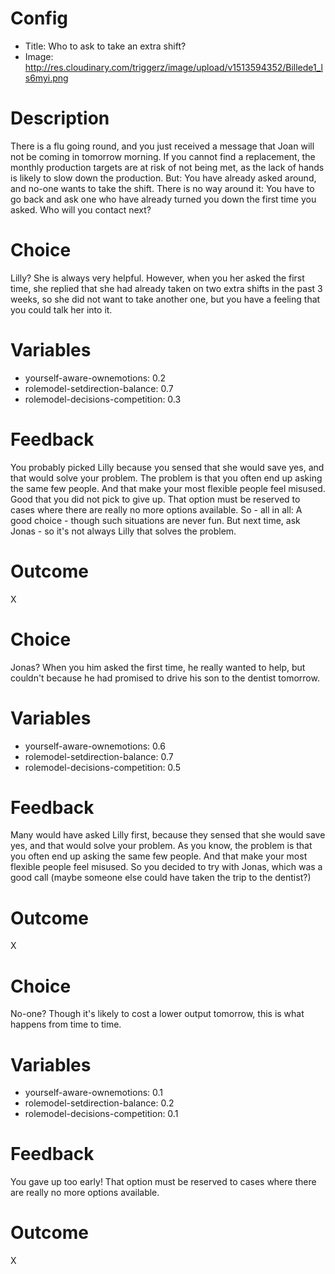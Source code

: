 # Config
 - Title: Who to ask to take an extra shift?
 - Image: http://res.cloudinary.com/triggerz/image/upload/v1513594352/Billede1_ls6myi.png

# Description

There is a flu going round, and you just received a message that Joan will not be coming in tomorrow morning. If you cannot find a replacement, the monthly production targets are at risk of not being met, as the lack of hands is likely to slow down the production. But: You have already asked around, and no-one wants to take the shift. There is no way around it: You have to go back and ask one who have already turned you down the first time you asked. Who will you contact next?

# Choice
Lilly? She is always very helpful. However, when you her asked the first time, she replied that she had already taken on two extra shifts in the past 3 weeks, so she did not want to take another one, but you have a feeling that you could talk her into it.

# Variables
 - yourself-aware-ownemotions: 0.2
 - rolemodel-setdirection-balance: 0.7
 - rolemodel-decisions-competition: 0.3

# Feedback
You probably picked Lilly because you sensed that she would save yes, and that would solve your problem. The problem is that you often end up asking the same few people. And that make your most flexible people feel misused. Good that you did not pick to give up. That option must be reserved to cases where there are really no more options available. So - all in all: A good choice - though such situations are never fun. But next time, ask Jonas - so it's not always Lilly that solves the problem.

# Outcome
X

# Choice
Jonas? When you him asked the first time, he really wanted to help, but couldn't because he had promised to drive his son to the dentist tomorrow.

# Variables
 - yourself-aware-ownemotions: 0.6
 - rolemodel-setdirection-balance: 0.7
 - rolemodel-decisions-competition: 0.5


# Feedback
Many would have asked Lilly first, because they sensed that she would save yes, and that would solve your problem. As you know, the problem is that you often end up asking the same few people. And that make your most flexible people feel misused. So you decided to try with Jonas, which was a good call (maybe someone else could have taken the trip to the dentist?)

# Outcome
X

# Choice
No-one? Though it's likely to cost a lower output tomorrow, this is what happens from time to time.

# Variables
 - yourself-aware-ownemotions: 0.1
 - rolemodel-setdirection-balance: 0.2
 - rolemodel-decisions-competition: 0.1

# Feedback
You gave up too early! That option must be reserved to cases where there are really no more options available.

# Outcome
X

